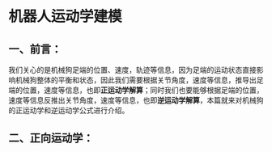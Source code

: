 # **机器人运动学建模**

## **一、前言：**

​		我们关心的是机械狗足端的位置、速度，轨迹等信息，因为足端的运动状态直接影响机械狗整体的平衡和状态，因此我们需要根据关节角度，速度等信息，推导出足端的位置，速度等信息，也即**正运动学解算**；同时我们也要能够根据足端的位置，速度等信息反推出关节角度，速度等信息，也即**逆运动学解算**，本篇就来对机械狗的正运动学和逆运动学公式进行介绍。









## **二、正向运动学：**











































